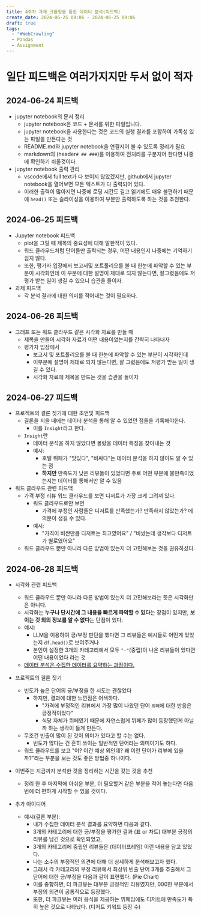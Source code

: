 ```yaml
---
title: 4주차 과제_크롤링을 통한 데이터 분석(피드백)
create_date: 2024-06-25 09:06 - 2024-06-25 09:06
draft: true
tags:
  - "#WebCrawling"
  - Pandas
  - Assignment
---
```

# 일단 피드백은 여러가지지만 두서 없이 적자

## 2024-06-24 피드백
- jupyter notebook의 문서 정리
	- jupyter notebook은 코드 + 문서를 위한 파일입니다.
	- jupyter notebook을 사용한다는 것은 코드의 실행 결과를 포함하여 가독성 있는 파일을 만든다는 것
	- README.md와 jupyter notebook을 연결지어 볼 수 있도록 정리가 필요
	- markdown의 (header`# ## ###`)를 이용하여 전처리를 구분지어 한다면 나중에 확인하기 쉬울것이다.
- jupyter notebook 출력 관리
	- vscode에서 full text가 다 보이지 않았겠지만, github에서 jupyter notebook을 열어보면 모든 텍스트가 다 출력되어 있다.
	- 이러한 출력이 많아지면 나중에 로딩 시간도 길고 읽기에도 매우 불편하기 때문에 `head()` 또는 슬라이싱을 이용하여 부분만 출력하도록 하는 것을 추천한다.

## 2024-06-25 피드백
- Jupyter notebook 피드백
	- plot을 그릴 때 제목의 중요성에 대해 말한적이 있다.
	- 워드 클라우드처럼 단어들만 출력되는 경우, 어떤 내용인지 나중에는 기억하기 쉽지 않다.
	- 또한, 평가자 입장에서 보고서및 포트폴리오를 볼 때 한눈에 파악할 수 있는 부분이 시각화인데 이 부분에 대한 설명이 제대로 되지 않는다면, 잘그렸음에도 저평가 받는 일이 생길 수 있으니 습관을 들이자.
- 과제 피드백
	- 각 분석 결과에 대한 의미를 적어내는 것이 필요하다.

## 2024-06-26 피드백
- 그래프 또는 워드 클라우드 같은 시각화 자료를 만들 때
	- 제목을 만들어 시각화 자료가 어떤 내용이었는지를 간략히 나타내자
	- 평가자 입장에서
		- 보고서 및 포트폴리오를 볼 때 한눈에 파악할 수 있는 부분이 시각화인데
		- 이부분에 설명이 제대로 되지 않는다면, 잘 그렸음에도 저평가 받는 일이 생길 수 있다.
		- 시각화 자료에 제목을 만드는 것을 습관을 들이자

## 2024-06-27 피드백
- 프로젝트의 결론 짓기에 대한 조언및 피드백
	- 결론을 지을 때에는 데이터 분석을 통해 알 수 있었던 점들을 기록해야한다.
		- 이를 `Insight`라고 한다.
	- `Insight`란
		- 데이터 분석을 하지 않았다면 몰랐을 데이터 특징을 찾아내는 것
		- 예시:
			- 호텔 뷔페가 "맛있다", "비싸다"는 데이터 분석을 하지 않아도 알 수 있는 점
			- **하지만** 만족도가 낮은 리뷰들이 있었다면 주로 어떤 부분에 불만족이었는지는 데이터를 통해서만 알 수 있음
- 워드 클라우드 관련 피드백
	- 가격 부정 리뷰 워드 클라우드를 보면 디저트가 가장 크게 그려져 있다.
		- 워드 클라우드로만 보면
			- 가격에 부정인 사람들은 디저트를 만족했는가? 만족하지 않았는가? 에 의문이 생길 수 있다.
		- 예시:
			- "가격이 비싼만큼 디저트는 최고였어요" / "비쌌는데 생각보다 디저트가 별로였어요"
	- 워드 클라우드 뿐만 아니라 다른 방법이 있는지 더 고민해보는 것을 권유하셨다.

## 2024-06-28 피드백
- 시각화 관련 피드백
	- 워드 클라우드 뿐만 아니라 다른 방법이 있는지 더 고민해보라는 뜻은 시각화만은 아니다.
	- 시각화는 **누구나 단시간에 그 내용을 빠르게 파악할 수 있다**는 장점이 있지만, **보이는 것 외의 정보를 알 수 없다**는 단점이 있다.
	- 예시:
		- LLM을 이용하여 긍/부정 판단을 했다면 그 리뷰들은 예시들로 어떤게 있었는지 `df.head()`로 보여주거나
		- 본인이 설정한 3개의 카테고리에서 모두 `"-"`(중립)이 나온 리뷰들이 있다면 어떤 내용이었다 라는 것
	- <U>데이터 분석은 수집한 데이터를 요약하는 과정이다.</U>

- 프로젝트의 결론 짓기
	- 빈도가 높은 단어의 긍/부정을 한 시도는 괜찮았다
		- 하지만, 결과에 대한 느낀점은 어색하다.
			- "가격에 부정적인 리뷰에서 가장 많이 나왔던 단어 `뷔페`에 대한 반응은 긍정적이었다"
			- 식당 자체가 뷔페였기 때문에 자연스럽게 뷔페가 많이 등장했던게 아닐까 하는 생각이 들게 만든다.
	- 무조건 빈출이 많이 된 것이 의미가 있다고 할 수는 없다.
		- 빈도가 많다는 건 흔히 쓰이는 일반적인 단어라는 의미이기도 하다.
	- 워드 클라우드를 보고 "어? 이건 예상 외인데? 왜 이런 단어가 리뷰에 있을까?"라는 부분을 보는 것도 좋은 방법중 하나이다.

- 이번주는 지금까지 분석한 것을 정리하는 시간을 갖는 것을 추천
	- 정리 한 후 마지막에 아쉬운 부분, 더 필요할거 같은 부분을 적어 놓는다면 다음번에 더 편하게 시작할 수 있을 것이다.

- 추가 아이디어
	- 예시(결론 부분):
		- 내가 수집한 데이터 분석 결과를 요약하면 다음과 같다.
		- 3개의 카테고리에 대한 긍/부정을 평가한 결과 (표 or 차트) 대부분 긍정의 리뷰를 남긴 것으로 확인되었고,
		- 3개의 카테고리에 중립인 리뷰들은 (데이터프레임) 이런 내용을 담고 있었다.
		- 나는 소수의 부정적인 의견에 대해 더 상세하게 분석해보고자 했다.
		- 그래서 각 카테고리의 부정 리뷰에서 최상위 빈출 단어 3개를 추출해서 그 단어에 대한 긍/부정을 다음과 같이 표현했다. (Pie Chart)
		- 이를 종합하면, 더 파크뷰는 대부분 긍정적인 리뷰였지만, 000한 부분에서 부정의 의견이 공통적으로 등장했다.
		- 또한, 더 파크뷰는 여러 음식을 제공하는 뷔페임에도 디저트에 만족도가 특히 높은 것으로 나타났다. (디저트 키워드 등장 수)